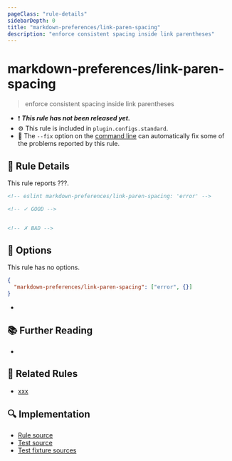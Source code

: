 ```yaml
---
pageClass: "rule-details"
sidebarDepth: 0
title: "markdown-preferences/link-paren-spacing"
description: "enforce consistent spacing inside link parentheses"
---
```


# markdown-preferences/link-paren-spacing

> enforce consistent spacing inside link parentheses

- ❗ <badge text="This rule has not been released yet." vertical="middle" type="error"> **_This rule has not been released yet._** </badge>
- ⚙️ This rule is included in `plugin.configs.standard`.
- 🔧 The `--fix` option on the [command line](https://eslint.org/docs/user-guide/command-line-interface#fixing-problems) can automatically fix some of the problems reported by this rule.

## 📖 Rule Details

This rule reports ???.

<!-- prettier-ignore-start -->

<!-- eslint-skip -->

```md
<!-- eslint markdown-preferences/link-paren-spacing: 'error' -->

<!-- ✓ GOOD -->


<!-- ✗ BAD -->

```

<!-- prettier-ignore-end -->

## 🔧 Options

This rule has no options.

<!-- or -->

```json
{
  "markdown-preferences/link-paren-spacing": ["error", {}]
}
```

-

## 📚 Further Reading

-

## 👫 Related Rules

- [xxx]

[xxx]: https://xxx

## 🔍 Implementation

<!-- eslint-disable markdown-links/no-dead-urls -- Auto generated -->

- [Rule source](https://github.com/ota-meshi/eslint-plugin-markdown-preferences/blob/main/src/rules/link-paren-spacing.ts)
- [Test source](https://github.com/ota-meshi/eslint-plugin-markdown-preferences/blob/main/tests/src/rules/link-paren-spacing.ts)
- [Test fixture sources](https://github.com/ota-meshi/eslint-plugin-markdown-preferences/tree/main/tests/fixtures/rules/link-paren-spacing)

<!-- eslint-enable markdown-links/no-dead-urls -- Auto generated -->
